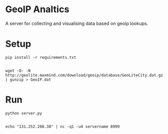 GeoIP Analtics
==============

A server for collecting and visualising data based on geoip lookups.


Setup
=====

    pip install -r requirements.txt


    wget -O- -N http://geolite.maxmind.com/download/geoip/database/GeoLiteCity.dat.gz | gunzip > GeoIP.dat



Run
===

    python server.py


    echo "131.252.208.38" | nc -q1 -u4 servername 8999

